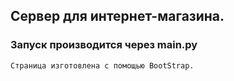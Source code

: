 ## Сервер для интернет-магазина.
### Запуск производится через main.py
    Страница изготовлена с помощью BootStrap.